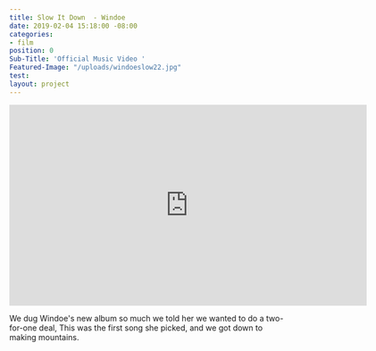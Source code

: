 ```yaml
---
title: Slow It Down  - Windoe
date: 2019-02-04 15:18:00 -08:00
categories:
- film
position: 0
Sub-Title: 'Official Music Video '
Featured-Image: "/uploads/windoeslow22.jpg"
test: 
layout: project
---
```


<iframe src="https://player.vimeo.com/video/303639403" width="640" height="360" frameborder="0" webkitallowfullscreen mozallowfullscreen allowfullscreen></iframe>

We dug Windoe's new album so much we told her we wanted to do a two-for-one deal, This was the first song she picked, and we got down to making mountains. 